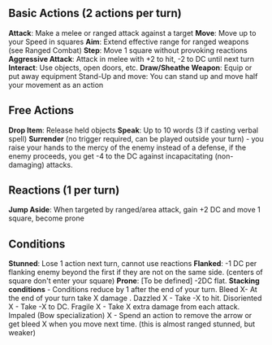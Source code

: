 ## Basic Actions (2 actions per turn)

**Attack**: Make a melee or ranged attack against a target
**Move**: Move up to your Speed in squares
**Aim**: Extend effective range for ranged weapons (see Ranged Combat)
**Step**: Move 1 square without provoking reactions
**Aggressive Attack**: Attack in melee with +2 to hit, -2 to DC until next turn
**Interact**: Use objects, open doors, etc.
**Draw/Sheathe Weapon**: Equip or put away equipment
Stand-Up and move: You can stand up and move half your movement as an action 
## Free Actions

**Drop Item**: Release held objects
**Speak**: Up to 10 words (3 if casting verbal spell)
**Surrender** (no trigger required, can be played outside your turn) - you raise your hands to the mercy of the enemy instead of a defense, if the enemy proceeds, you get -4 to the DC against incapacitating (non-damaging) attacks.

## Reactions (1 per turn)

**Jump Aside**: When targeted by ranged/area attack, gain +2 DC and move 1 square, become prone

## Conditions
**Stunned**: Lose 1 action next turn, cannot use reactions
**Flanked**: -1 DC per flanking enemy beyond the first if they are not on the same side. (centers of square don't enter your square) 
**Prone**: [To be defined] -2DC flat.
**Stacking conditions** - Conditions reduce by 1 after the end of your turn.
Bleed X- At the end of your turn take X damage . 
Dazzled X - Take -X to hit. 
Disoriented X - Take -X to DC. 
Fragile X - Take X extra damage from each attack.
Impaled (Bow specialization) X - Spend an action to remove the arrow or get bleed X when you move next time. (this is almost ranged stunned, but weaker)

